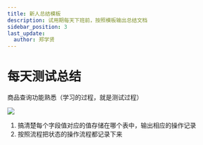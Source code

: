```yaml
---
title: 新人总结模板
description: 试用期每天下班前，按照模板输出总结文档
sidebar_position: 3
last_update:
  author: 郑学贤
---
```

# 每天测试总结

商品查询功能熟悉（学习的过程，就是测试过程）

![](@site/static/img/test_img/2022-07-19-10-49-53.png)

1. 搞清楚每个字段值对应的值存储在哪个表中，输出相应的操作记录
2. 按照流程把状态的操作流程都记录下来

